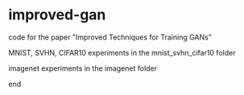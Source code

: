 # improved-gan
code for the paper "Improved Techniques for Training GANs"

MNIST, SVHN, CIFAR10 experiments in the mnist_svhn_cifar10 folder

imagenet experiments in the imagenet folder

end

